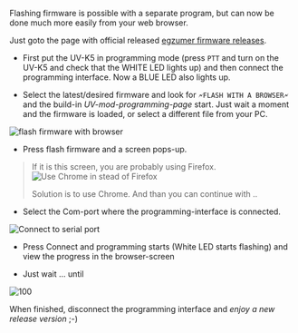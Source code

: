 Flashing firmware is possible with a separate program, but can now be done much more easily from your web browser.

Just goto the page with official released [egzumer firmware releases](https://github.com/egzumer/uv-k5-firmware-custom/releases).

* First put the UV-K5 in programming mode (press `PTT` and turn on the UV-K5 and check that the WHITE LED lights up) and then connect the programming interface. Now a BLUE LED also lights up.

* Select the latest/desired firmware and look for 
 `🗲FLASH WITH A BROWSER🗲`
and the build-in _UV-mod-programming-page_ start.
Just wait a moment and the firmware is loaded, or select a different file from your PC. 

![flash firmware with browser](https://github.com/egzumer/uv-k5-firmware-custom/assets/148579604/c24ea880-cecd-4477-b89c-7988f61d5e15)

* Press flash firmware and a screen pops-up.

> If it is this screen, you are probably using Firefox.
> ![Use Chrome in stead of Firefox](https://github.com/egzumer/uv-k5-firmware-custom/assets/148579604/086b5025-3058-49b5-8762-fa6e095f6706)
> 
> Solution is to use Chrome.
> And than you can continue with ..

* Select the Com-port where the programming-interface is connected.

![Connect to serial port](https://github.com/egzumer/uv-k5-firmware-custom/assets/148579604/476b88e3-4d46-43bd-a954-c4673fa6dd7e)

* Press Connect and programming starts (White LED starts flashing) and view the progress in the browser-screen

* Just wait ... until

![100](https://github.com/egzumer/uv-k5-firmware-custom/assets/148579604/4cbcf252-dab0-45f8-b106-f753156eb95c)

When finished, disconnect the programming interface and _enjoy a new release version_ ;-)






